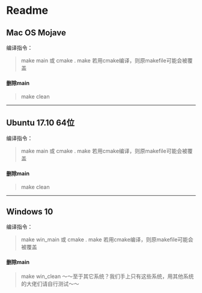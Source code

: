 # Readme

## Mac OS Mojave
编译指令：
> make main
或
> cmake .
> make
若用cmake编译，则原makefile可能会被覆盖
#### 删除main
> make clean
---
## Ubuntu 17.10 64位
编译指令：
> make main
或
> cmake .
> make
若用cmake编译，则原makefile可能会被覆盖
#### 删除main
> make clean
---
## Windows 10
编译指令：
> make win_main
或
> cmake .
> make
若用cmake编译，则原makefile可能会被覆盖
#### 删除main
> make win_clean
～～至于其它系统？我们手上只有这些系统，用其他系统的大佬们请自行测试～～
